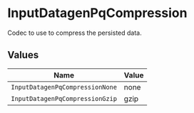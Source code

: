 # InputDatagenPqCompression

Codec to use to compress the persisted data.


## Values

| Name                            | Value                           |
| ------------------------------- | ------------------------------- |
| `InputDatagenPqCompressionNone` | none                            |
| `InputDatagenPqCompressionGzip` | gzip                            |